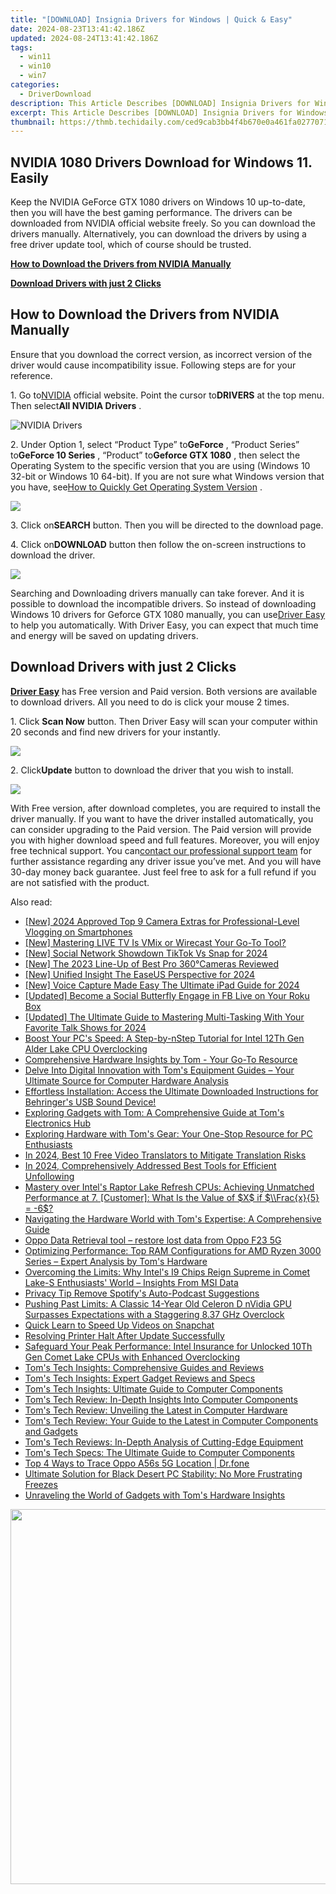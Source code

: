 ```yaml
---
title: "[DOWNLOAD] Insignia Drivers for Windows | Quick & Easy"
date: 2024-08-23T13:41:42.186Z
updated: 2024-08-24T13:41:42.186Z
tags:
  - win11
  - win10
  - win7
categories:
  - DriverDownload
description: This Article Describes [DOWNLOAD] Insignia Drivers for Windows | Quick & Easy
excerpt: This Article Describes [DOWNLOAD] Insignia Drivers for Windows | Quick & Easy
thumbnail: https://thmb.techidaily.com/ced9cab3bb4f4b670e0a461fa0277071d0fe6cc512c46ece52a065d147ecc37a.jpg
---
```


## NVIDIA 1080 Drivers Download for Windows 11. Easily

Keep the NVIDIA GeForce GTX 1080 drivers on Windows 10 up-to-date, then you will have the best gaming performance. The drivers can be downloaded from NVIDIA official website freely. So you can download the drivers manually. Alternatively, you can download the drivers by using a free driver update tool, which of course should be trusted.

[**How to Download the Drivers from NVIDIA Manually**](https://tools.techidaily.com/drivereasy/download/)

[**Download Drivers with just 2 Clicks**](https://tools.techidaily.com/drivereasy/download/)

## **How to Download the Drivers from NVIDIA Manually**

 Ensure that you download the correct version, as incorrect version of the driver would cause incompatibility issue. Following steps are for your reference.

 1\. Go to[NVIDIA](https://tools.techidaily.com/drivereasy/download/) official website. Point the cursor to**DRIVERS** at the top menu. Then select**All NVIDIA Drivers** .

![NVIDIA Drivers](https://images.drivereasy.com/wp-content/uploads/2016/09/img_57ccd935a0f0a.jpg)

 2\. Under Option 1, select “Product Type” to**GeForce** , “Product Series” to**GeForce 10 Series** , “Product” to**Geforce GTX 1080** , then select the Operating System to the specific version that you are using (Windows 10 32-bit or Windows 10 64-bit). If you are not sure what Windows version that you have, see[How to Quickly Get Operating System Version](https://tools.techidaily.com/drivereasy/download/) .

![](https://images.drivereasy.com/wp-content/uploads/2016/10/img_581410198d290.jpg)

 3\. Click on**SEARCH** button. Then you will be directed to the download page.

 4\. Click on**DOWNLOAD** button then follow the on-screen instructions to download the driver.

![](https://images.drivereasy.com/wp-content/uploads/2016/10/img_581412f0a2c64.jpg)

 Searching and Downloading drivers manually can take forever. And it is possible to download the incompatible drivers. So instead of downloading Windows 10 drivers for Geforce GTX 1080 manually, you can use[Driver Easy](https://tools.techidaily.com/drivereasy/download/) to help you automatically. With Driver Easy, you can expect that much time and energy will be saved on updating drivers.

## **Download Drivers with just 2 Clicks**

**[Driver Easy](https://tools.techidaily.com/drivereasy/download/)**  has Free version and Paid version. Both versions are available to download drivers. All you need to do is click your mouse 2 times.

1\. Click **Scan Now**  button. Then Driver Easy will scan your computer within 20 seconds and find new drivers for your instantly.  

![](https://images.drivereasy.com/wp-content/uploads/2017/04/img_58eca1022f7b7.png)

 2\. Click**Update** button to download the driver that you wish to install.

![](https://images.drivereasy.com/wp-content/uploads/2017/04/img_58eca27c67b42.jpg)

 With Free version, after download completes, you are required to install the driver manually. If you want to have the driver installed automatically, you can consider upgrading to the Paid version. The Paid version will provide you with higher download speed and full features. Moreover, you will enjoy free technical support. You can[contact our professional support team](https://tools.techidaily.com/drivereasy/download/) for further assistance regarding any driver issue you’ve met. And you will have 30-day money back guarantee. Just feel free to ask for a full refund if you are not satisfied with the product.

<ins class="adsbygoogle"
     style="display:block"
     data-ad-format="autorelaxed"
     data-ad-client="ca-pub-7571918770474297"
     data-ad-slot="1223367746"></ins>



<ins class="adsbygoogle"
     style="display:block"
     data-ad-client="ca-pub-7571918770474297"
     data-ad-slot="8358498916"
     data-ad-format="auto"
     data-full-width-responsive="true"></ins>

<span class="atpl-alsoreadstyle">Also read:</span>
<div><ul>
<li><a href="https://youtube-sure.techidaily.com/024-approved-top-9-camera-extras-for-professional-level-vlogging-on-smartphones/"><u>[New] 2024 Approved  Top 9 Camera Extras for Professional-Level Vlogging on Smartphones</u></a></li>
<li><a href="https://extra-skills.techidaily.com/new-mastering-live-tv-is-vmix-or-wirecast-your-go-to-tool/"><u>[New] Mastering LIVE TV  Is VMix or Wirecast Your Go-To Tool?</u></a></li>
<li><a href="https://snapchat-videos.techidaily.com/new-social-network-showdown-tiktok-vs-snap-for-2024/"><u>[New] Social Network Showdown  TikTok Vs Snap for 2024</u></a></li>
<li><a href="https://some-approaches.techidaily.com/new-the-2023-line-up-of-best-pro-360cameras-reviewed/"><u>[New] The 2023 Line-Up of Best Pro 360°Cameras Reviewed</u></a></li>
<li><a href="https://video-screen-grab.techidaily.com/new-unified-insight-the-easeus-perspective-for-2024/"><u>[New] Unified Insight  The EaseUS Perspective for 2024</u></a></li>
<li><a href="https://screen-sharing-recording.techidaily.com/new-voice-capture-made-easy-the-ultimate-ipad-guide-for-2024/"><u>[New] Voice Capture Made Easy  The Ultimate iPad Guide for 2024</u></a></li>
<li><a href="https://facebook-video-content.techidaily.com/updated-become-a-social-butterfly-engage-in-fb-live-on-your-roku-box/"><u>[Updated] Become a Social Butterfly  Engage in FB Live on Your Roku Box</u></a></li>
<li><a href="https://fox-cloud.techidaily.com/updated-the-ultimate-guide-to-mastering-multi-tasking-with-your-favorite-talk-shows-for-2024/"><u>[Updated] The Ultimate Guide to Mastering Multi-Tasking With Your Favorite Talk Shows for 2024</u></a></li>
<li><a href="https://hardware-updates.techidaily.com/boost-your-pcs-speed-a-step-by-nstep-tutorial-for-intel-12th-gen-alder-lake-cpu-overclocking/"><u>Boost Your PC's Speed: A Step-by-nStep Tutorial for Intel 12Th Gen Alder Lake CPU Overclocking</u></a></li>
<li><a href="https://hardware-updates.techidaily.com/comprehensive-hardware-insights-by-tom-your-go-to-resource/"><u>Comprehensive Hardware Insights by Tom - Your Go-To Resource</u></a></li>
<li><a href="https://hardware-updates.techidaily.com/delve-into-digital-innovation-with-toms-equipment-guides-your-ultimate-source-for-computer-hardware-analysis/"><u>Delve Into Digital Innovation with Tom's Equipment Guides – Your Ultimate Source for Computer Hardware Analysis</u></a></li>
<li><a href="https://driver-download.techidaily.com/effortless-installation-access-the-ultimate-downloaded-instructions-for-behringers-usb-sound-device/"><u>Effortless Installation: Access the Ultimate Downloaded Instructions for Behringer's USB Sound Device!</u></a></li>
<li><a href="https://hardware-updates.techidaily.com/exploring-gadgets-with-tom-a-comprehensive-guide-at-toms-electronics-hub/"><u>Exploring Gadgets with Tom: A Comprehensive Guide at Tom's Electronics Hub</u></a></li>
<li><a href="https://hardware-updates.techidaily.com/exploring-hardware-with-toms-gear-your-one-stop-resource-for-pc-enthusiasts/"><u>Exploring Hardware with Tom's Gear: Your One-Stop Resource for PC Enthusiasts</u></a></li>
<li><a href="https://ai-video.techidaily.com/in-2024-best-10-free-video-translators-to-mitigate-translation-risks/"><u>In 2024, Best 10 Free Video Translators to Mitigate Translation Risks</u></a></li>
<li><a href="https://twitter-videos.techidaily.com/in-2024-comprehensively-addressed-best-tools-for-efficient-unfollowing/"><u>In 2024, Comprehensively Addressed  Best Tools for Efficient Unfollowing</u></a></li>
<li><a href="https://hardware-updates.techidaily.com/mastery-over-intels-raptor-lake-refresh-cpus-achieving-unmatched-performance-at-7-customer-what-is-the-value-of-x-if-fracx5-6/"><u>Mastery over Intel's Raptor Lake Refresh CPUs: Achieving Unmatched Performance at 7. [Customer]: What Is the Value of $X$ if $\\Frac{x}{5} = -6$?</u></a></li>
<li><a href="https://hardware-updates.techidaily.com/navigating-the-hardware-world-with-toms-expertise-a-comprehensive-guide/"><u>Navigating the Hardware World with Tom's Expertise: A Comprehensive Guide</u></a></li>
<li><a href="https://review-topics.techidaily.com/oppo-data-retrieval-tool-restore-lost-data-from-oppo-f23-5g-by-fonelab-android-recover-data/"><u>Oppo Data Retrieval tool – restore lost data from Oppo F23 5G</u></a></li>
<li><a href="https://hardware-updates.techidaily.com/optimizing-performance-top-ram-configurations-for-amd-ryzen-3000-series-expert-analysis-by-toms-hardware/"><u>Optimizing Performance: Top RAM Configurations for AMD Ryzen 3000 Series – Expert Analysis by Tom's Hardware</u></a></li>
<li><a href="https://hardware-updates.techidaily.com/overcoming-the-limits-why-intels-i9-chips-reign-supreme-in-comet-lake-s-enthusiasts-world-insights-from-msi-data/"><u>Overcoming the Limits: Why Intel's I9 Chips Reign Supreme in Comet Lake-S Enthusiasts' World – Insights From MSI Data</u></a></li>
<li><a href="https://extra-tips.techidaily.com/privacy-tip-remove-spotifys-auto-podcast-suggestions/"><u>Privacy Tip  Remove Spotify's Auto-Podcast Suggestions</u></a></li>
<li><a href="https://hardware-updates.techidaily.com/pushing-past-limits-a-classic-14-year-old-celeron-d-nvidia-gpu-surpasses-expectations-with-a-staggering-837-ghz-overclock/"><u>Pushing Past Limits: A Classic 14-Year Old Celeron D nVidia GPU Surpasses Expectations with a Staggering 8.37 GHz Overclock</u></a></li>
<li><a href="https://extra-resources.techidaily.com/quick-learn-to-speed-up-videos-on-snapchat/"><u>Quick Learn to Speed Up Videos on Snapchat</u></a></li>
<li><a href="https://printer-issues.techidaily.com/resolving-printer-halt-after-update-successfully/"><u>Resolving Printer Halt After Update Successfully</u></a></li>
<li><a href="https://hardware-updates.techidaily.com/safeguard-your-peak-performance-intel-insurance-for-unlocked-10th-gen-comet-lake-cpus-with-enhanced-overclocking/"><u>Safeguard Your Peak Performance: Intel Insurance for Unlocked 10Th Gen Comet Lake CPUs with Enhanced Overclocking</u></a></li>
<li><a href="https://hardware-updates.techidaily.com/toms-tech-insights-comprehensive-guides-and-reviews/"><u>Tom's Tech Insights: Comprehensive Guides and Reviews</u></a></li>
<li><a href="https://hardware-updates.techidaily.com/toms-tech-insights-expert-gadget-reviews-and-specs/"><u>Tom's Tech Insights: Expert Gadget Reviews and Specs</u></a></li>
<li><a href="https://hardware-updates.techidaily.com/toms-tech-insights-ultimate-guide-to-computer-components/"><u>Tom's Tech Insights: Ultimate Guide to Computer Components</u></a></li>
<li><a href="https://hardware-updates.techidaily.com/toms-tech-review-in-depth-insights-into-computer-components/"><u>Tom's Tech Review: In-Depth Insights Into Computer Components</u></a></li>
<li><a href="https://hardware-updates.techidaily.com/toms-tech-review-unveiling-the-latest-in-computer-hardware/"><u>Tom's Tech Review: Unveiling the Latest in Computer Hardware</u></a></li>
<li><a href="https://hardware-updates.techidaily.com/toms-tech-review-your-guide-to-the-latest-in-computer-components-and-gadgets/"><u>Tom's Tech Review: Your Guide to the Latest in Computer Components and Gadgets</u></a></li>
<li><a href="https://hardware-updates.techidaily.com/toms-tech-reviews-in-depth-analysis-of-cutting-edge-equipment/"><u>Tom's Tech Reviews: In-Depth Analysis of Cutting-Edge Equipment</u></a></li>
<li><a href="https://hardware-updates.techidaily.com/toms-tech-specs-the-ultimate-guide-to-computer-components/"><u>Tom's Tech Specs: The Ultimate Guide to Computer Components</u></a></li>
<li><a href="https://android-location-track.techidaily.com/top-4-ways-to-trace-oppo-a56s-5g-location-drfone-by-drfone-virtual-android/"><u>Top 4 Ways to Trace Oppo A56s 5G Location | Dr.fone</u></a></li>
<li><a href="https://program-issues.techidaily.com/ultimate-solution-for-black-desert-pc-stability-no-more-frustrating-freezes/"><u>Ultimate Solution for Black Desert PC Stability: No More Frustrating Freezes</u></a></li>
<li><a href="https://hardware-updates.techidaily.com/unraveling-the-world-of-gadgets-with-toms-hardware-insights/"><u>Unraveling the World of Gadgets with Tom's Hardware Insights</u></a></li>
</ul></div>

<!-- affiliate ads begin -->
<a href="https://appsumo.8odi.net/c/5597632/2075482/7443" target="_top" id="2075482"><img src="//a.impactradius-go.com/display-ad/7443-2075482" border="0" alt="" width="1200" height="600"/></a><img height="0" width="0" src="https://appsumo.8odi.net/i/5597632/2075482/7443" style="position:absolute;visibility:hidden;" border="0" />
<!-- affiliate ads end -->